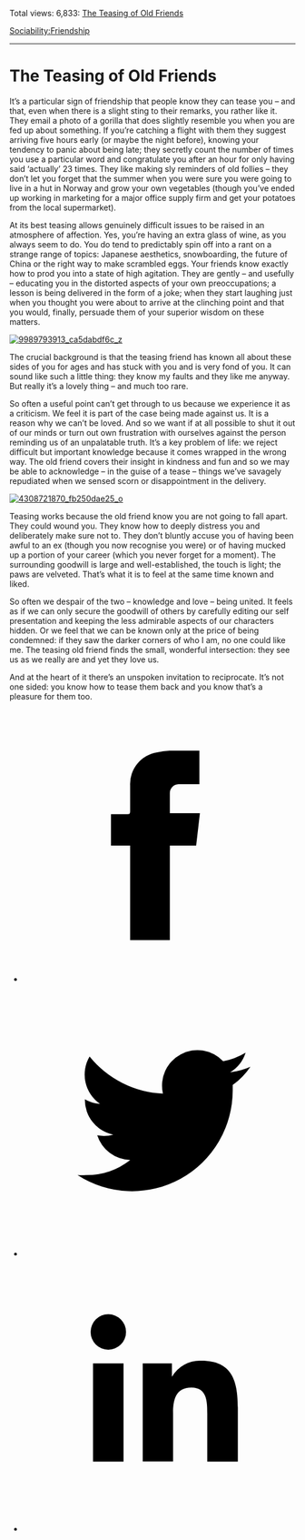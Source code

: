 Total views: 6,833: [The Teasing of Old Friends](https://www.theschooloflife.com/thebookoflife/the-teasing-of-old-friends/)

[Sociability:](https://www.theschooloflife.com/thebookoflife/category/sociability/)[Friendship](https://www.theschooloflife.com/thebookoflife/category/sociability/friendship/)

* * *

# The Teasing of Old Friends
<style>
						.alignnone {
  display: block;
  margin-left: auto;
  margin-right: auto;
  align: center:
}

.addtoany_share_save_container {
display:none;
}

.wp-block-image {
		display: block;
  margin-left: auto;
  margin-right: auto;
  width: 50%;
}

.aligncenter {
display: block;
  margin-left: auto;
  margin-right: auto;
  align: center:
}

@media only screen and (max-width: 500px) {
  .wp-block-image {
		display: block;
  margin-left: auto;
  margin-right: auto;
  width: 100%;
} }

h1 {max-width: 600px !important;
}
.s18-single-post .content-area .site-main article .post-cat-header-display + .old-wrapper p {
    font-size: 1.200em
}
						</style>

It’s a particular sign of friendship that people know they can tease you – and that, even when there is a slight sting to their remarks, you rather like it. They email a photo of a gorilla that does slightly resemble you when you are fed up about something. If you’re catching a flight with them they suggest arriving five hours early (or maybe the night before), knowing your tendency to panic about being late; they secretly count the number of times you use a particular word and congratulate you after an hour for only having said ‘actually’ 23 times. They like making sly reminders of old follies – they don’t let you forget that the summer when you were sure you were going to live in a hut in Norway and grow your own vegetables (though you’ve ended up working in marketing for a major office supply firm and get your potatoes from the local supermarket). &nbsp;

At its best teasing allows genuinely difficult issues to be raised in an atmosphere of affection. Yes, you’re having an extra glass of wine, as you always seem to do. You do tend to predictably spin off into a rant on a strange range of topics: Japanese aesthetics, snowboarding, the future of China or the right way to make scrambled eggs. Your friends know exactly how to prod you into a state of high agitation. They are gently – and usefully – educating you in the distorted aspects of your own preoccupations; a lesson is being delivered in the form of a joke; when they start laughing just when you thought you were about to arrive at the clinching point and that you would, finally, persuade them of your superior wisdom on these matters. &nbsp;

[![9989793913_ca5dabdf6c_z](https://www.theschooloflife.com/thebookoflife/wp-content/uploads/2014/09/9989793913_ca5dabdf6c_z.jpg)](http://www.thebookoflife.org/wp-content/uploads/2014/09/9989793913_ca5dabdf6c_z.jpg)

The crucial background is that the teasing friend has known all about these sides of you for ages and has stuck with you and is very fond of you. It can sound like such a little thing: they know my faults and they like me anyway. But really it’s a lovely thing – and much too rare.

So often a useful point can’t get through to us because we experience it as a criticism. We feel it is part of the case being made against us. It is a reason why we can’t be loved. And so we want if at all possible to shut it out of our minds or turn out own frustration with ourselves against the person reminding us of an unpalatable truth. It’s a key problem of life: we reject difficult but important knowledge because it comes wrapped in the wrong way. The old friend covers their insight in kindness and fun and so we may be able to acknowledge – in the guise of a tease – things we’ve savagely repudiated when we sensed scorn or disappointment in the delivery.

[![4308721870_fb250dae25_o](https://www.theschooloflife.com/thebookoflife/wp-content/uploads/2014/09/4308721870_fb250dae25_o.jpg)](http://www.thebookoflife.org/wp-content/uploads/2014/09/4308721870_fb250dae25_o.jpg)

Teasing works because the old friend know you are not going to fall apart. They could wound you. They know how to deeply distress you and deliberately make sure not to. They don’t bluntly accuse you of having been awful to an ex (though you now recognise you were) or of having mucked up a portion of your career (which you never forget for a moment). The surrounding goodwill is large and well-established, the touch is light; the paws are velveted. That’s what it is to feel at the same time known and liked.

So often we despair of the two – knowledge and love – being united. It feels as if we can only secure the goodwill of others by carefully editing our self presentation and keeping the less admirable aspects of our characters hidden. Or we feel that we can be known only at the price of being condemned: if they saw the darker corners of who I am, no one could like me. The teasing old friend finds the small, wonderful intersection: they see us as we really are and yet they love us.

And at the heart of it there’s an unspoken invitation to reciprocate. It’s not one sided: you know how to tease them back and you know that’s a pleasure for them too. &nbsp;

<style>
    .iframe-class { display: block !important; }
</style>

- [<svg xmlns="http://www.w3.org/2000/svg" viewbox="0 0 26 26"><title>Facebook</title>
                    <g>
                        <path d="M8.38,10H9.92c.2,0,.29,0,.29-.28,0-.82,0-1.64,0-2.46a3.05,3.05,0,0,1,2.57-3.15A7.22,7.22,0,0,1,14,3.95c.86,0,1.71,0,2.57,0h.25v3.2h-2A.85.85,0,0,0,14,8c0,.62,0,1.24,0,1.91h2.87L16.51,13H14v9H10.21V13H8.38Z"></path>
                    </g>
                </svg>](http://www.facebook.com/sharer/sharer.php?u=https://www.theschooloflife.com/thebookoflife/the-teasing-of-old-friends/)
- [<svg xmlns="http://www.w3.org/2000/svg" viewbox="0 0 26 26"><title>Twitter</title>
                    <path d="M21.69,7.9a6.75,6.75,0,0,1-1.94.53,3.39,3.39,0,0,0,1.48-1.87,6.76,6.76,0,0,1-2.14.82,3.38,3.38,0,0,0-5.75,3.08,9.59,9.59,0,0,1-7-3.53,3.38,3.38,0,0,0,1,4.51A3.36,3.36,0,0,1,5.89,11v0A3.38,3.38,0,0,0,8.6,14.37a3.39,3.39,0,0,1-1.53.06,3.38,3.38,0,0,0,3.15,2.35A6.78,6.78,0,0,1,6,18.22a6.87,6.87,0,0,1-.81,0A9.6,9.6,0,0,0,20,10.08q0-.22,0-.44A6.86,6.86,0,0,0,21.69,7.9Z"></path>
                </svg>](http://twitter.com/share?url=https://www.theschooloflife.com/thebookoflife/the-teasing-of-old-friends/&text=&via=theschooloflife)
- [<svg xmlns="http://www.w3.org/2000/svg" viewbox="0 0 26 26"><title>LinkedIn</title>
<path class="cls-2" d="M6.67,10H9.58v9.36H6.67ZM8.13,5.32A1.69,1.69,0,1,1,6.44,7,1.69,1.69,0,0,1,8.13,5.32"></path><path class="cls-2" d="M11.41,10H14.2v1.28h0A3.06,3.06,0,0,1,17,9.75c2.95,0,3.49,1.94,3.49,4.46v5.14H17.57V14.79c0-1.09,0-2.48-1.51-2.48s-1.75,1.18-1.75,2.4v4.63H11.41Z"></path></svg>](https://www.linkedin.com/shareArticle?mini=true&url=https://www.theschooloflife.com/thebookoflife/the-teasing-of-old-friends/)
